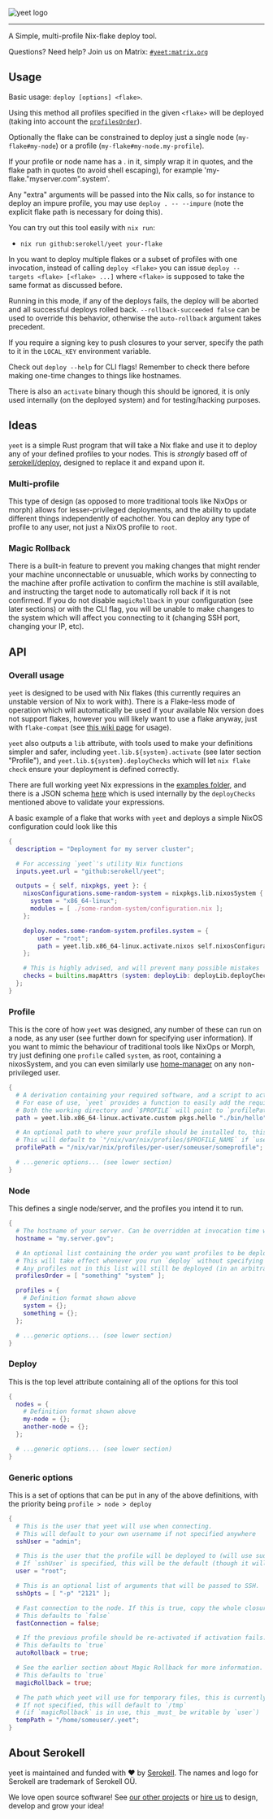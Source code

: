 <!--
SPDX-FileCopyrightText: 2020 Serokell <https://serokell.io/>
SPDX-FileCopyrightText: 2021 Yannik Sander <contact@ysndr.de>

SPDX-License-Identifier: MPL-2.0
-->

![yeet logo](./docs/logo.svg "yeet")

---

A Simple, multi-profile Nix-flake deploy tool.

Questions? Need help? Join us on Matrix: [`#yeet:matrix.org`](https://matrix.to/#/#yeet:matrix.org)

## Usage

Basic usage: `deploy [options] <flake>`.

Using this method all profiles specified in the given `<flake>` will be deployed (taking into account the [`profilesOrder`](#node)).

 Optionally the flake can be constrained to deploy just a single node (`my-flake#my-node`) or a profile (`my-flake#my-node.my-profile`).

If your profile or node name has a . in it, simply wrap it in quotes, and the flake path in quotes (to avoid shell escaping), for example 'my-flake."myserver.com".system'.

Any "extra" arguments will be passed into the Nix calls, so for instance to deploy an impure profile, you may use `deploy . -- --impure` (note the explicit flake path is necessary for doing this).

You can try out this tool easily with `nix run`:
- `nix run github:serokell/yeet your-flake`

In you want to deploy multiple flakes or a subset of profiles with one invocation, instead of calling `deploy <flake>` you can issue `deploy --targets <flake> [<flake> ...]` where `<flake>` is supposed to take the same format as discussed before.

Running in this mode, if any of the deploys fails, the deploy will be aborted and all successful deploys rolled back. `--rollback-succeeded false` can be used to override this behavior, otherwise the `auto-rollback` argument takes precedent.

If you require a signing key to push closures to your server, specify the path to it in the `LOCAL_KEY` environment variable.

Check out `deploy --help` for CLI flags! Remember to check there before making one-time changes to things like hostnames.

There is also an `activate` binary though this should be ignored, it is only used internally (on the deployed system) and for testing/hacking purposes.

## Ideas

`yeet` is a simple Rust program that will take a Nix flake and use it to deploy any of your defined profiles to your nodes. This is _strongly_ based off of [serokell/deploy](https://github.com/serokell/deploy), designed to replace it and expand upon it.

### Multi-profile

This type of design (as opposed to more traditional tools like NixOps or morph) allows for lesser-privileged deployments, and the ability to update different things independently of eachother. You can deploy any type of profile to any user, not just a NixOS profile to `root`.

### Magic Rollback

There is a built-in feature to prevent you making changes that might render your machine unconnectable or unusuable, which works by connecting to the machine after profile activation to confirm the machine is still available, and instructing the target node to automatically roll back if it is not confirmed. If you do not disable `magicRollback` in your configuration (see later sections) or with the CLI flag, you will be unable to make changes to the system which will affect you connecting to it (changing SSH port, changing your IP, etc).

## API

### Overall usage

`yeet` is designed to be used with Nix flakes (this currently requires an unstable version of Nix to work with). There is a Flake-less mode of operation which will automatically be used if your available Nix version does not support flakes, however you will likely want to use a flake anyway, just with `flake-compat` (see [this wiki page](https://nixos.wiki/wiki/Flakes) for usage).

`yeet` also outputs a `lib` attribute, with tools used to make your definitions simpler and safer, including `yeet.lib.${system}.activate` (see later section "Profile"), and `yeet.lib.${system}.deployChecks` which will let `nix flake check` ensure your deployment is defined correctly.

There are full working yeet Nix expressions in the [examples folder](./examples), and there is a JSON schema [here](./interface.json) which is used internally by the `deployChecks` mentioned above to validate your expressions.

A basic example of a flake that works with `yeet` and deploys a simple NixOS configuration could look like this

```nix
{
  description = "Deployment for my server cluster";

  # For accessing `yeet`'s utility Nix functions
  inputs.yeet.url = "github:serokell/yeet";

  outputs = { self, nixpkgs, yeet }: {
    nixosConfigurations.some-random-system = nixpkgs.lib.nixosSystem {
      system = "x86_64-linux";
      modules = [ ./some-random-system/configuration.nix ];
    };

    deploy.nodes.some-random-system.profiles.system = {
        user = "root";
        path = yeet.lib.x86_64-linux.activate.nixos self.nixosConfigurations.some-random-system;
    };

    # This is highly advised, and will prevent many possible mistakes
    checks = builtins.mapAttrs (system: deployLib: deployLib.deployChecks self.deploy) yeet.lib;
  };
}
```

### Profile

This is the core of how `yeet` was designed, any number of these can run on a node, as any user (see further down for specifying user information). If you want to mimic the behaviour of traditional tools like NixOps or Morph, try just defining one `profile` called `system`, as root, containing a nixosSystem, and you can even similarly use [home-manager](https://github.com/nix-community/home-manager) on any non-privileged user.

```nix
{
  # A derivation containing your required software, and a script to activate it in `${path}/yeet-activate`
  # For ease of use, `yeet` provides a function to easily add the required activation script to any derivation
  # Both the working directory and `$PROFILE` will point to `profilePath`
  path = yeet.lib.x86_64-linux.activate.custom pkgs.hello "./bin/hello";

  # An optional path to where your profile should be installed to, this is useful if you want to use a common profile name across multiple users, but would have conflicts in your node's profile list.
  # This will default to `"/nix/var/nix/profiles/$PROFILE_NAME` if `user` is root (see: generic options), and `/nix/var/nix/profiles/per-user/$USER/$PROFILE_NAME` if it is not.
  profilePath = "/nix/var/nix/profiles/per-user/someuser/someprofile";

  # ...generic options... (see lower section)
}
```

### Node

This defines a single node/server, and the profiles you intend it to run.

```nix
{
  # The hostname of your server. Can be overridden at invocation time with a flag.
  hostname = "my.server.gov";

  # An optional list containing the order you want profiles to be deployed.
  # This will take effect whenever you run `deploy` without specifying a profile, causing it to deploy every profile automatically.
  # Any profiles not in this list will still be deployed (in an arbitrary order) after those which are listed
  profilesOrder = [ "something" "system" ];

  profiles = {
    # Definition format shown above
    system = {};
    something = {};
  };

  # ...generic options... (see lower section)
}
```

### Deploy

This is the top level attribute containing all of the options for this tool

```nix
{
  nodes = {
    # Definition format shown above
    my-node = {};
    another-node = {};
  };

  # ...generic options... (see lower section)
}
```

### Generic options

This is a set of options that can be put in any of the above definitions, with the priority being `profile > node > deploy`

```nix
{
  # This is the user that yeet will use when connecting.
  # This will default to your own username if not specified anywhere
  sshUser = "admin";

  # This is the user that the profile will be deployed to (will use sudo if not the same as above).
  # If `sshUser` is specified, this will be the default (though it will _not_ default to your own username)
  user = "root";

  # This is an optional list of arguments that will be passed to SSH.
  sshOpts = [ "-p" "2121" ];

  # Fast connection to the node. If this is true, copy the whole closure instead of letting the node substitute.
  # This defaults to `false`
  fastConnection = false;

  # If the previous profile should be re-activated if activation fails.
  # This defaults to `true`
  autoRollback = true;

  # See the earlier section about Magic Rollback for more information.
  # This defaults to `true`
  magicRollback = true;

  # The path which yeet will use for temporary files, this is currently only used by `magicRollback` to create an inotify watcher in for confirmations
  # If not specified, this will default to `/tmp`
  # (if `magicRollback` is in use, this _must_ be writable by `user`)
  tempPath = "/home/someuser/.yeet";
}
```

## About Serokell

yeet is maintained and funded with ❤️ by [Serokell](https://serokell.io/).
The names and logo for Serokell are trademark of Serokell OÜ.

We love open source software! See [our other projects](https://serokell.io/community?utm_source=github) or [hire us](https://serokell.io/hire-us?utm_source=github) to design, develop and grow your idea!

